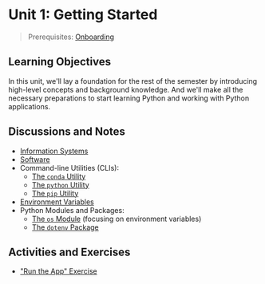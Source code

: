 # Unit 1: Getting Started

> Prerequisites: [Onboarding](unit-0.md)

## Learning Objectives

In this unit, we'll lay a foundation for the rest of the semester by introducing high-level concepts and background knowledge. And we'll make all the necessary preparations to start learning Python and working with Python applications.

## Discussions and Notes

  + [Information Systems](/notes/info-systems)
  + [Software](/notes/software)
  + Command-line Utilities (CLIs):
    + [The `conda` Utility](/notes/clis/conda.md)
    + [The `python` Utility](/notes/clis/python.md)
    + [The `pip` Utility](/notes/clis/pip.md)
  + [Environment Variables](/notes/environment-variables.md)
  + Python Modules and Packages:
    + [The `os` Module](/notes/python/modules/os.md#environment-variables) (focusing on environment variables)
    + [The `dotenv` Package](/notes/python/packages/dotenv.md)

## Activities and Exercises

  + ["Run the App" Exercise](/exercises/run-the-app/README.md)
